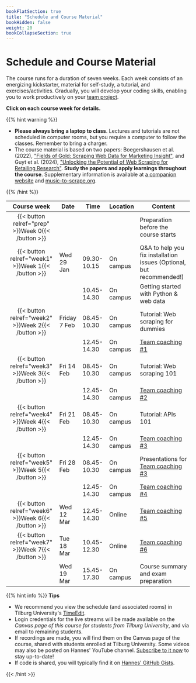 ```yaml
---
bookFlatSection: true
title: "Schedule and Course Material"
bookHidden: false
weight: 20
bookCollapseSection: true
---
```


# Schedule and Course Material

The course runs for a duration of seven weeks. Each week consists of an energizing kickstarter, material for self-study, a tutorial, and exercises/activities. Gradually, you will develop your coding skills, enabling you to work productively on your [team project](../project).

__Click on each course week for details.__

<!--
The course consists of weekly modules, which will gradually develop your coding skills that will enable you to work productively on your team project.
-->

{{% hint warning %}}
- __Please always bring a laptop to class__. Lectures and tutorials are not scheduled in computer rooms, but you require a computer to follow the classes. Remember to bring a charger.
- The course material is based on two papers: Boegershausen et al. (2022), ["Fields of Gold: Scraping Web Data for Marketing Insight"](https://doi.org/10.1177/00222429221100750), and Guyt et al. (2024), ["Unlocking the Potential of Web Scraping for Retailing Research"](https://github.com/hannesdatta/course-odcm/blob/d136eb5a99f3e5125cc634ce076c506c277f1033/content/docs/course/jretailing_jan2024.pdf). __Study the papers and apply learnings throughout the course__. Supplementary information is available at [a companion website](https://web-scraping.org) and [music-to-scrape.org](https://music-to-scrape.org).

{{% /hint %}}

Course week|Date|Time|Location|Content|
|:-:|---------|---------|-------------|--------------------|
|{{< button relref="prep" >}}Week 0{{< /button >}}  | | | | Preparation before the course starts   
|{{< button relref="week1" >}}Week 1{{< /button >}} |Wed 29 Jan | 09.30-10.15 | On campus | Q&A to help you fix installation issues (Optional, but recommended!)
| |  | 10.45-14.30 | On campus | Getting started with Python & web data
|{{< button relref="week2" >}}Week 2{{< /button >}}|Friday 7 Feb | 08.45-10.30 | On campus | Tutorial: Web scraping for dummies 
|               | | 12.45-14.30 | On campus | [Team coaching #1](/docs/project/workplan)
|{{< button relref="week3" >}}Week 3{{< /button >}}|Fri 14 Feb | 08.45-10.30 | On campus | Tutorial: Web scraping 101 
|                                                  |           | 12.45-14.30 | On campus | [Team coaching #2](/docs/project/workplan)
|{{< button relref="week4" >}}Week 4{{< /button >}}|Fri 21 Feb | 08.45-10.30 | On campus | Tutorial: APIs 101
|                                                  |           | 12.45-14.30 | On campus | [Team coaching #3](/docs/project/workplan)
|{{< button relref="week5" >}}Week 5{{< /button >}}|Fri 28 Feb | 08.45-10.30 | On campus | Presentations for [Team coaching #3](/docs/project/workplan)
|                                                  |           | 12.45-14.30 | On campus | [Team coaching #4](/docs/project/workplan)
|{{< button relref="week6" >}}Week 6{{< /button >}} |Wed 12 Mar | 12.45-14.30 | Online | [Team coaching #5](/docs/project/workplan)
|{{< button relref="week7" >}}Week 7{{< /button >}}  |Tue 18 Mar | 10.45-12.30  | Online | [Team coaching #6](/docs/project/workplan)
|                              |Wed 19 Mar | 15.45-17.30 | On campus | Course summary and exam preparation 

{{% hint info %}}
__Tips__
- We recommend you view the schedule (and associated rooms) in Tilburg University's [TimeEdit](https://cloud.timeedit.net/nl_tiu/web).
- Login credentials for the live streams will be made available on the *Canvas page of this course for students from Tilburg University*, and via email to remaining students.
- If recordings are made, you will find them on the Canvas page of the course, shared with students enrolled at Tilburg University. Some videos may also be posted on Hannes' YouTube channel. [Subscribe to it now](http://www.youtube.com/c/hannesdatta?sub_confirmation=1) to stay up-to-date!
- If code is shared, you will typically find it on [Hannes' GitHub Gists](https://gist.github.com/hannesdatta).

{{< /hint >}}


<!--
## Modules

The course consists of weekly modules, which will gradually develop your coding skills that will enable you to work productively on your team project.

{{<section>}}
-->
